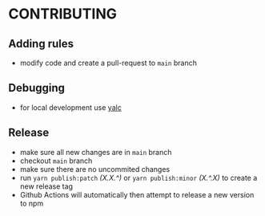# CONTRIBUTING

## Adding rules
- modify code and create a pull-request to `main` branch

## Debugging
- for local development use [yalc](https://github.com/wclr/yalc)

## Release
- make sure all new changes are in `main` branch
- checkout `main` branch
- make sure there are no uncommited changes
- run `yarn publish:patch` *(X.X.^)* or `yarn publish:minor` *(X.^.X)* to create a new release tag
- Github Actions will automatically then attempt to release a new version to npm